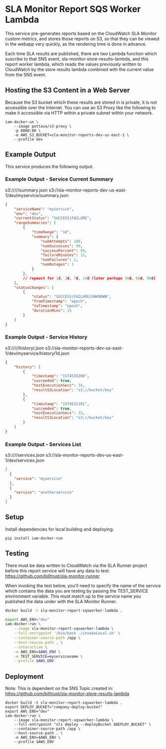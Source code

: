 # SLA Monitor Report SQS Worker Lambda

This service pre-generates reports based on the CloudWatch SLA Monitor custom metrics, and stores those reports on S3, so that they can be viewed in the webapp very quickly, as the rendering time is done in advance.

Each time SLA results are published, there are two Lambda function which suscribe to that SNS event, sla-monitor-store-results-lambda, and this report worker lambda, which reads the values previously written to CloudWatch by the store results lambda combined with the current value from the SNS event.

## Hosting the S3 Content in a Web Server

Because the S3 bucket which these results are stored in is private, it is not accessible over the Internet.  You can use an S3 Proxy like the following to make it accessible via HTTP within a private subnet within your network.

```shell
iam-docker-un \
    --image pottava/s3-proxy \
    -p 8080:80 \
    -e AWS_S3_BUCKET=sla-monitor-reports-dev-us-east-1 \
    --profile dev
```

## Example Output

This service produces the following output.

### Example Output - Service Current Summary

s3://<bucketname>/<env>/<servicename>/summary.json
s3://sla-monitor-reports-dev-us-east-1/dev/myservice/summary.json
```json
{
    "serviceName": "myservice",
    "env": "dev",
    "currentStatus": "SUCCESS|FAILURE",
    "rangeSummaries": [
        {
            "timeRange": "1d",
            "summary": {
                "numAttempts": 100,
                "numSuccesses": 99,
                "successPercent": 99,
                "failureMinutes": 13,
                "numFailures": 2,
                "numOutages": 1
            }
        },
        // repeast for 1d, 3d, 7d, 14d (later perhaps 30d, 60d, 90d)
    ],
    "statusChanges": [
        {
            "status": "SUCCESS|FAILURE|UNKNOWN",
            "fromTimestamp": "epoch",
            "toTimestamp": "epoch",
            "durationMins": 15
        }
    ]
}
```

### Example Output - Service History

s3://<bucketname>/<env>/<servicename>/history/<timerange>.json
s3://sla-monitor-reports-dev-us-east-1/dev/myservice/history/1d.json
```json
{
    "history": [
        {
            "timestamp": "1574533200",
            "succeeded": true,
            "testExecutionSecs": 34,
            "resultS3Location": "s3://bucket/key"
        },
        {
            "timestamp": "1574531101",
            "succeeded": true,
            "testExecutionSecs": 33,
            "resultS3Location": "s3://bucket/key"
        }
    ]
}
```

### Example Output - Services List

s3://<bucketname>/<env>/services.json
s3://sla-monitor-reports-dev-us-east-1/dev/services.json
```json
[
  {
    "service": "myservice"
  },
  {
    "service": "anotherservice"
  }  
]
```

## Setup

Install dependencies for local building and deploying.

```shell
pip install iam-docker-run
```

## Testing

There must be data written to CloudWatch via the SLA Runner project before this report service will have any data to test:
https://github.com/billtrust/sla-monitor-runner

When invoking the test below, you'll need to specify the name of the service which contains the data you are testing by passing the TEST_SERVICE environment variable.  This must match up to the service name you published the data under with the SLA Monitor Runner.

```bash
docker build -t sla-monitor-report-sqsworker-lambda .

export AWS_ENV="dev"
iam-docker-run \
    --image sla-monitor-report-sqsworker-lambda \
    --full-entrypoint '/bin/bash ./invokeLocal.sh' \
    --container-source-path /app \
    --host-source-path . \
    --interactive \
    -e AWS_ENV=$AWS_ENV \
    -e TEST_SERVICE=myservicename \
    --profile $AWS_ENV
```

## Deployment

Note: This is dependent on the SNS Topic created in:
https://github.com/billtrust/sla-monitor-store-results-lambda

```shell
docker build -t sla-monitor-report-sqsworker-lambda .
export DEPLOY_BUCKET="company-deploy-bucket"
export AWS_ENV="dev"
iam-docker-run \
    --image sla-monitor-report-sqsworker-lambda \
    --full-entrypoint "sls deploy --deployBucket $DEPLOY_BUCKET" \
    --container-source-path /app \
    --host-source-path . \
    -e AWS_ENV=$AWS_ENV \
    --profile $AWS_ENV
```
